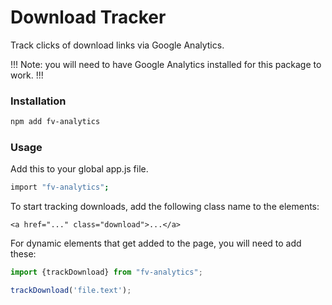 # Download Tracker

Track clicks of download links via Google Analytics.

!!! Note: you will need to have Google Analytics installed for this package to work. !!!

### Installation

```bash
npm add fv-analytics
```

### Usage

Add this to your global app.js file.

```bash
import "fv-analytics";
```

To start tracking downloads, add the following class name to the elements:

```
<a href="..." class="download">...</a>
```

For dynamic elements that get added to the page, you will need to add these:

```js
import {trackDownload} from "fv-analytics";

trackDownload('file.text');
```
